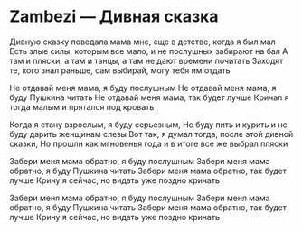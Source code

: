 # Zambezi — Дивная сказка

Дивную сказку поведала мама мне, еще в детстве, когда я был мал
Есть злые силы, которым все мало, и не послушных забирают на бал
А там и пляски, а там и танцы, а там не дают времени почитать
Заходят те, кого знал раньше, сам выбирай, могу тебя им отдать

Не отдавай меня мама, я буду послушным
Не отдавай меня мама, я буду Пушкина читать
Не отдавай меня мама, так будет лучше
Кричал я тогда малым и прятался под кровать

Когда я стану взрослым, я буду серьезным,
Не буду пить и курить и не буду дарить женщинам слезы
Вот так, я думал тогда, после этой дивной сказки,
Но прошли как мгновенья года и в итоге все же выбрал пляски

Забери меня мама обратно, я буду послушным
Забери меня мама обратно, я буду Пушкина читать
Забери меня мама обратно, так будет лучше
Кричу я сейчас, но видать уже поздно кричать

Забери меня мама обратно, я буду послушным
Забери меня мама обратно, я буду Пушкина читать
Забери меня мама обратно, так будет лучше
Кричу я сейчас, но видать уже поздно кричать


